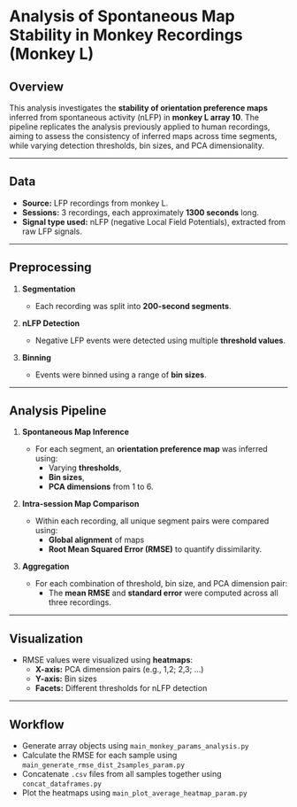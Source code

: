 # Analysis of Spontaneous Map Stability in Monkey Recordings (Monkey L)

## Overview

This analysis investigates the **stability of orientation preference maps** inferred from spontaneous activity (nLFP) in **monkey L array 10**. The pipeline replicates the analysis previously applied to human recordings, aiming to assess the consistency of inferred maps across time segments, while varying detection thresholds, bin sizes, and PCA dimensionality.

---

## Data

- **Source:** LFP recordings from monkey L.
- **Sessions:** 3 recordings, each approximately **1300 seconds** long.
- **Signal type used:** nLFP (negative Local Field Potentials), extracted from raw LFP signals.

---

## Preprocessing

1. **Segmentation**
   - Each recording was split into **200-second segments**.

2. **nLFP Detection**
   - Negative LFP events were detected using multiple **threshold values**.

3. **Binning**
   - Events were binned using a range of **bin sizes**.

---

## Analysis Pipeline

1. **Spontaneous Map Inference**
   - For each segment, an **orientation preference map** was inferred using:
     - Varying **thresholds**,
     - **Bin sizes**,
     - **PCA dimensions** from 1 to 6.

2. **Intra-session Map Comparison**
   - Within each recording, all unique segment pairs were compared using:
     - **Global alignment** of maps
     - **Root Mean Squared Error (RMSE)** to quantify dissimilarity.

3. **Aggregation**
   - For each combination of threshold, bin size, and PCA dimension pair:
     - The **mean RMSE** and **standard error** were computed across all three recordings.

---

## Visualization

- RMSE values were visualized using **heatmaps**:
  - **X-axis:** PCA dimension pairs (e.g., 1,2; 2,3; …)
  - **Y-axis:** Bin sizes
  - **Facets:** Different thresholds for nLFP detection

---

## Workflow

- Generate array objects using `main_monkey_params_analysis.py`
- Calculate the RMSE for each sample using `main_generate_rmse_dist_2samples_param.py`
- Concatenate `.csv` files from all samples together using `concat_dataframes.py`
- Plot the heatmaps using `main_plot_average_heatmap_param.py`


